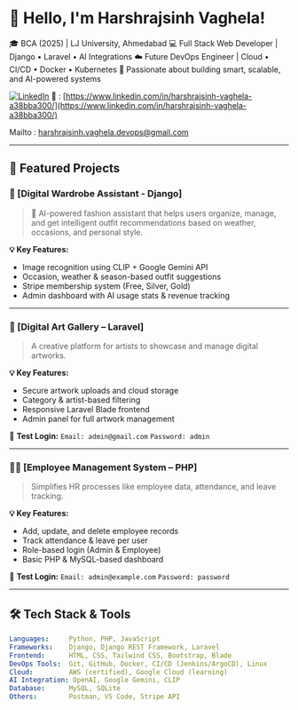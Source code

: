 # 👋 Hello, I'm Harshrajsinh Vaghela!

🎓 BCA (2025) | LJ University, Ahmedabad
💻 Full Stack Web Developer | Django • Laravel • AI Integrations
☁️ Future DevOps Engineer | Cloud • CI/CD • Docker • Kubernetes
📌 Passionate about building smart, scalable, and AI-powered systems

[![LinkedIn](https://img.shields.io/badge/LinkedIn-blue?logo=linkedin\&style=flat\&labelColor=blue)](https://www.linkedin.com/in/harshrajsinh-vaghela-a38bba300/)
📧 : [https://www.linkedin.com/in/harshrajsinh-vaghela-a38bba300/](https://www.linkedin.com/in/harshrajsinh-vaghela-a38bba300/)

Mailto : [harshrajsinh.vaghela.devops@gmail.com](mailto:harshrajsinh.vaghela.devops@gmail.com)

---

## 🚀 Featured Projects

### 🧠 \[Digital Wardrobe Assistant - Django]

> 🧥 AI-powered fashion assistant that helps users organize, manage, and get intelligent outfit recommendations based on weather, occasions, and personal style.

**💡 Key Features:**

* Image recognition using CLIP + Google Gemini API
* Occasion, weather & season-based outfit suggestions
* Stripe membership system (Free, Silver, Gold)
* Admin dashboard with AI usage stats & revenue tracking

---

### 🎨 \[Digital Art Gallery – Laravel]

> A creative platform for artists to showcase and manage digital artworks.

**💡 Key Features:**

* Secure artwork uploads and cloud storage
* Category & artist-based filtering
* Responsive Laravel Blade frontend
* Admin panel for full artwork management

🔐 **Test Login:**
`Email: admin@gmail.com`
`Password: admin`

---

### 👨‍💼 \[Employee Management System – PHP]

> Simplifies HR processes like employee data, attendance, and leave tracking.

**💡 Key Features:**

* Add, update, and delete employee records
* Track attendance & leave per user
* Role-based login (Admin & Employee)
* Basic PHP & MySQL-based dashboard

🔐 **Test Login:**
`Email: admin@example.com`
`Password: password`

---

## 🛠️ Tech Stack & Tools

```yaml
Languages:     Python, PHP, JavaScript
Frameworks:    Django, Django REST Framework, Laravel
Frontend:      HTML, CSS, Tailwind CSS, Bootstrap, Blade
DevOps Tools:  Git, GitHub, Docker, CI/CD (Jenkins/ArgoCD), Linux
Cloud:         AWS (certified), Google Cloud (learning)
AI Integration: OpenAI, Google Gemini, CLIP
Database:      MySQL, SQLite
Others:        Postman, VS Code, Stripe API 
```
